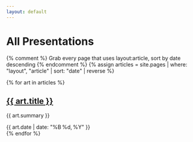 ```yaml
---
layout: default
---
```


<h1>All Presentations</h1>

{% comment %}
  Grab every page that uses layout:article, sort by date descending
{% endcomment %}
{% assign articles = site.pages
   | where:   "layout", "article"
   | sort:    "date"
   | reverse
%}

<div class="articles-grid">
  {% for art in articles %}
    <div class="card">
      <h2><a href="{{ art.url | relative_url }}">
            {{ art.title }}
          </a>
      </h2>
      <p>{{ art.summary }}</p>
      <time datetime="{{ art.date | date_to_xmlschema }}">
        {{ art.date | date: "%B %d, %Y" }}
      </time>
    </div>
  {% endfor %}
</div>
